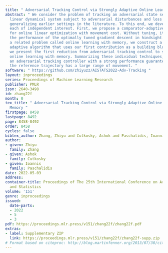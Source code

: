 ```yaml
---
title: " Adversarial Tracking Control via Strongly Adaptive Online Learning with Memory "
abstract: " We consider the problem of tracking an adversarial state sequence in a
  linear dynamical system subject to adversarial disturbances and loss functions,
  generalizing earlier settings in the literature. To this end, we develop three techniques,
  each of independent interest. First, we propose a comparator-adaptive algorithm
  for online linear optimization with movement cost. Without tuning, it nearly matches
  the performance of the optimally tuned gradient descent in hindsight. Next, considering
  a related problem called online learning with memory, we construct a novel strongly
  adaptive algorithm that uses our first contribution as a building block. Finally,
  we present the first reduction from adversarial tracking control to strongly adaptive
  online learning with memory. Summarizing these individual techniques, we obtain
  an adversarial tracking controller with a strong performance guarantee even when
  the reference trajectory has a large range of movement. "
software: " https://github.com/zhiyuzz/AISTATS2022-Adv-Tracking "
layout: inproceedings
series: Proceedings of Machine Learning Research
publisher: PMLR
issn: 2640-3498
id: zhang22f
month: 0
tex_title: " Adversarial Tracking Control via Strongly Adaptive Online Learning with
  Memory "
firstpage: 8458
lastpage: 8492
page: 8458-8492
order: 8458
cycles: false
bibtex_author: Zhang, Zhiyu and Cutkosky, Ashok and Paschalidis, Ioannis
author:
- given: Zhiyu
  family: Zhang
- given: Ashok
  family: Cutkosky
- given: Ioannis
  family: Paschalidis
date: 2022-05-03
address:
container-title: Proceedings of The 25th International Conference on Artificial Intelligence
  and Statistics
volume: '151'
genre: inproceedings
issued:
  date-parts:
  - 2022
  - 5
  - 3
pdf: https://proceedings.mlr.press/v151/zhang22f/zhang22f.pdf
extras:
- label: Supplementary ZIP
  link: https://proceedings.mlr.press/v151/zhang22f/zhang22f-supp.zip
# Format based on citeproc: http://blog.martinfenner.org/2013/07/30/citeproc-yaml-for-bibliographies/
---
```

